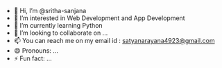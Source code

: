 - 👋 Hi, I’m @sritha-sanjana
- 👀 I’m interested in Web Development and App Development
- 🌱 I’m currently learning Python
- 💞️ I’m looking to collaborate on ...
- 📫 You can reach me on my email id : satyanarayana4923@gmail.com
- 😄 Pronouns: ...
- ⚡ Fun fact: ...

<!---
sritha-sanjana/sritha-sanjana is a ✨ special ✨ repository because its `README.md` (this file) appears on your GitHub profile.
You can click the Preview link to take a look at your changes.
--->
